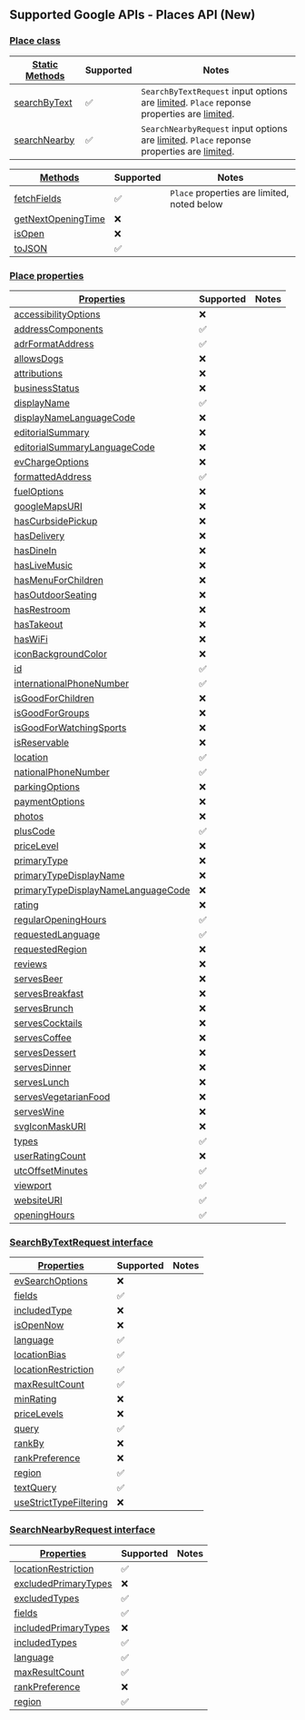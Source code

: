 ## Supported Google APIs - Places API (New)

### [Place class](https://developers-dot-devsite-v2-prod.appspot.com/maps/documentation/javascript/reference/place#Place)

| [Static Methods](https://developers-dot-devsite-v2-prod.appspot.com/maps/documentation/javascript/reference/place#Place-Static-Methods) | Supported          | Notes                                                                                                                                           |
| --------------------------------------------------------------------------------------------------------------------------------------- | ------------------ | ----------------------------------------------------------------------------------------------------------------------------------------------- |
| [searchByText](https://developers-dot-devsite-v2-prod.appspot.com/maps/documentation/javascript/reference/place#Place.searchByText)     | :white_check_mark: | `SearchByTextRequest` input options are [limited](#searchbytextrequest-interface). `Place` reponse properties are [limited](#place-properties). |
| [searchNearby](https://developers-dot-devsite-v2-prod.appspot.com/maps/documentation/javascript/reference/place#Place.searchNearby)     | :white_check_mark: | `SearchNearbyRequest` input options are [limited](#searchnearbyrequest-interface). `Place` reponse properties are [limited](#place-properties). |

| [Methods](https://developers-dot-devsite-v2-prod.appspot.com/maps/documentation/javascript/reference/place#Place-Methods)                       | Supported          | Notes                                       |
| ----------------------------------------------------------------------------------------------------------------------------------------------- | ------------------ | ------------------------------------------- |
| [fetchFields](https://developers-dot-devsite-v2-prod.appspot.com/maps/documentation/javascript/reference/place#Place.fetchFields)               | :white_check_mark: | `Place` properties are limited, noted below |
| [getNextOpeningTime](https://developers-dot-devsite-v2-prod.appspot.com/maps/documentation/javascript/reference/place#Place.getNextOpeningTime) | :x:                |                                             |
| [isOpen](https://developers-dot-devsite-v2-prod.appspot.com/maps/documentation/javascript/reference/place#Place.isOpen)                         | :x:                |                                             |
| [toJSON](https://developers-dot-devsite-v2-prod.appspot.com/maps/documentation/javascript/reference/place#Place.toJSON)                         | :white_check_mark: |                                             |

### [Place properties](https://developers-dot-devsite-v2-prod.appspot.com/maps/documentation/javascript/reference/place#Place-Properties)

| [Properties](https://developers-dot-devsite-v2-prod.appspot.com/maps/documentation/javascript/reference/place#Place-Properties)                                                 | Supported          | Notes |
| ------------------------------------------------------------------------------------------------------------------------------------------------------------------------------- | ------------------ | ----- |
| [accessibilityOptions](https://developers-dot-devsite-v2-prod.appspot.com/maps/documentation/javascript/reference/place#Place.accessibilityOptions)                             | :x:                |       |
| [addressComponents](https://developers-dot-devsite-v2-prod.appspot.com/maps/documentation/javascript/reference/place#Place.addressComponents)                                   | :white_check_mark: |       |
| [adrFormatAddress](https://developers-dot-devsite-v2-prod.appspot.com/maps/documentation/javascript/reference/place#Place.adrFormatAddress)                                     | :white_check_mark: |       |
| [allowsDogs](https://developers-dot-devsite-v2-prod.appspot.com/maps/documentation/javascript/reference/place#Place.allowsDogs)                                                 | :x:                |       |
| [attributions](https://developers-dot-devsite-v2-prod.appspot.com/maps/documentation/javascript/reference/place#Place.attributions)                                             | :x:                |       |
| [businessStatus](https://developers-dot-devsite-v2-prod.appspot.com/maps/documentation/javascript/reference/place#Place.businessStatus)                                         | :x:                |       |
| [displayName](https://developers-dot-devsite-v2-prod.appspot.com/maps/documentation/javascript/reference/place#Place.displayName)                                               | :white_check_mark: |       |
| [displayNameLanguageCode](https://developers-dot-devsite-v2-prod.appspot.com/maps/documentation/javascript/reference/place#Place.displayNameLanguageCode)                       | :x:                |       |
| [editorialSummary](https://developers-dot-devsite-v2-prod.appspot.com/maps/documentation/javascript/reference/place#Place.editorialSummary)                                     | :x:                |       |
| [editorialSummaryLanguageCode](https://developers-dot-devsite-v2-prod.appspot.com/maps/documentation/javascript/reference/place#Place.editorialSummaryLanguageCode)             | :x:                |       |
| [evChargeOptions](https://developers-dot-devsite-v2-prod.appspot.com/maps/documentation/javascript/reference/place#Place.evChargeOptions)                                       | :x:                |       |
| [formattedAddress](https://developers-dot-devsite-v2-prod.appspot.com/maps/documentation/javascript/reference/place#Place.formattedAddress)                                     | :white_check_mark: |       |
| [fuelOptions](https://developers-dot-devsite-v2-prod.appspot.com/maps/documentation/javascript/reference/place#Place.fuelOptions)                                               | :x:                |       |
| [googleMapsURI](https://developers-dot-devsite-v2-prod.appspot.com/maps/documentation/javascript/reference/place#Place.googleMapsURI)                                           | :x:                |       |
| [hasCurbsidePickup](https://developers-dot-devsite-v2-prod.appspot.com/maps/documentation/javascript/reference/place#Place.hasCurbsidePickup)                                   | :x:                |       |
| [hasDelivery](https://developers-dot-devsite-v2-prod.appspot.com/maps/documentation/javascript/reference/place#Place.hasDelivery)                                               | :x:                |       |
| [hasDineIn](https://developers-dot-devsite-v2-prod.appspot.com/maps/documentation/javascript/reference/place#Place.hasDineIn)                                                   | :x:                |       |
| [hasLiveMusic](https://developers-dot-devsite-v2-prod.appspot.com/maps/documentation/javascript/reference/place#Place.hasLiveMusic)                                             | :x:                |       |
| [hasMenuForChildren](https://developers-dot-devsite-v2-prod.appspot.com/maps/documentation/javascript/reference/place#Place.hasMenuForChildren)                                 | :x:                |       |
| [hasOutdoorSeating](https://developers-dot-devsite-v2-prod.appspot.com/maps/documentation/javascript/reference/place#Place.hasOutdoorSeating)                                   | :x:                |       |
| [hasRestroom](https://developers-dot-devsite-v2-prod.appspot.com/maps/documentation/javascript/reference/place#Place.hasRestroom)                                               | :x:                |       |
| [hasTakeout](https://developers-dot-devsite-v2-prod.appspot.com/maps/documentation/javascript/reference/place#Place.hasTakeout)                                                 | :x:                |       |
| [hasWiFi](https://developers-dot-devsite-v2-prod.appspot.com/maps/documentation/javascript/reference/place#Place.hasWiFi)                                                       | :x:                |       |
| [iconBackgroundColor](https://developers-dot-devsite-v2-prod.appspot.com/maps/documentation/javascript/reference/place#Place.iconBackgroundColor)                               | :x:                |       |
| [id](https://developers-dot-devsite-v2-prod.appspot.com/maps/documentation/javascript/reference/place#Place.id)                                                                 | :white_check_mark: |       |
| [internationalPhoneNumber](https://developers-dot-devsite-v2-prod.appspot.com/maps/documentation/javascript/reference/place#Place.internationalPhoneNumber)                     | :white_check_mark: |       |
| [isGoodForChildren](https://developers-dot-devsite-v2-prod.appspot.com/maps/documentation/javascript/reference/place#Place.isGoodForChildren)                                   | :x:                |       |
| [isGoodForGroups](https://developers-dot-devsite-v2-prod.appspot.com/maps/documentation/javascript/reference/place#Place.isGoodForGroups)                                       | :x:                |       |
| [isGoodForWatchingSports](https://developers-dot-devsite-v2-prod.appspot.com/maps/documentation/javascript/reference/place#Place.isGoodForWatchingSports)                       | :x:                |       |
| [isReservable](https://developers-dot-devsite-v2-prod.appspot.com/maps/documentation/javascript/reference/place#Place.isReservable)                                             | :x:                |       |
| [location](https://developers-dot-devsite-v2-prod.appspot.com/maps/documentation/javascript/reference/place#Place.location)                                                     | :white_check_mark: |       |
| [nationalPhoneNumber](https://developers-dot-devsite-v2-prod.appspot.com/maps/documentation/javascript/reference/place#Place.nationalPhoneNumber)                               | :white_check_mark: |       |
| [parkingOptions](https://developers-dot-devsite-v2-prod.appspot.com/maps/documentation/javascript/reference/place#Place.parkingOptions)                                         | :x:                |       |
| [paymentOptions](https://developers-dot-devsite-v2-prod.appspot.com/maps/documentation/javascript/reference/place#Place.paymentOptions)                                         | :x:                |       |
| [photos](https://developers-dot-devsite-v2-prod.appspot.com/maps/documentation/javascript/reference/place#Place.photos)                                                         | :x:                |       |
| [plusCode](https://developers-dot-devsite-v2-prod.appspot.com/maps/documentation/javascript/reference/place#Place.plusCode)                                                     | :white_check_mark: |       |
| [priceLevel](https://developers-dot-devsite-v2-prod.appspot.com/maps/documentation/javascript/reference/place#Place.priceLevel)                                                 | :x:                |       |
| [primaryType](https://developers-dot-devsite-v2-prod.appspot.com/maps/documentation/javascript/reference/place#Place.primaryType)                                               | :x:                |       |
| [primaryTypeDisplayName](https://developers-dot-devsite-v2-prod.appspot.com/maps/documentation/javascript/reference/place#Place.primaryTypeDisplayName)                         | :x:                |       |
| [primaryTypeDisplayNameLanguageCode](https://developers-dot-devsite-v2-prod.appspot.com/maps/documentation/javascript/reference/place#Place.primaryTypeDisplayNameLanguageCode) | :x:                |       |
| [rating](https://developers-dot-devsite-v2-prod.appspot.com/maps/documentation/javascript/reference/place#Place.rating)                                                         | :x:                |       |
| [regularOpeningHours](https://developers-dot-devsite-v2-prod.appspot.com/maps/documentation/javascript/reference/place#Place.regularOpeningHours)                               | :white_check_mark: |       |
| [requestedLanguage](https://developers-dot-devsite-v2-prod.appspot.com/maps/documentation/javascript/reference/place#Place.requestedLanguage)                                   | :white_check_mark: |       |
| [requestedRegion](https://developers-dot-devsite-v2-prod.appspot.com/maps/documentation/javascript/reference/place#Place.requestedRegion)                                       | :x:                |       |
| [reviews](https://developers-dot-devsite-v2-prod.appspot.com/maps/documentation/javascript/reference/place#Place.reviews)                                                       | :x:                |       |
| [servesBeer](https://developers-dot-devsite-v2-prod.appspot.com/maps/documentation/javascript/reference/place#Place.servesBeer)                                                 | :x:                |       |
| [servesBreakfast](https://developers-dot-devsite-v2-prod.appspot.com/maps/documentation/javascript/reference/place#Place.servesBreakfast)                                       | :x:                |       |
| [servesBrunch](https://developers-dot-devsite-v2-prod.appspot.com/maps/documentation/javascript/reference/place#Place.servesBrunch)                                             | :x:                |       |
| [servesCocktails](https://developers-dot-devsite-v2-prod.appspot.com/maps/documentation/javascript/reference/place#Place.servesCocktails)                                       | :x:                |       |
| [servesCoffee](https://developers-dot-devsite-v2-prod.appspot.com/maps/documentation/javascript/reference/place#Place.servesCoffee)                                             | :x:                |       |
| [servesDessert](https://developers-dot-devsite-v2-prod.appspot.com/maps/documentation/javascript/reference/place#Place.servesDessert)                                           | :x:                |       |
| [servesDinner](https://developers-dot-devsite-v2-prod.appspot.com/maps/documentation/javascript/reference/place#Place.servesDinner)                                             | :x:                |       |
| [servesLunch](https://developers-dot-devsite-v2-prod.appspot.com/maps/documentation/javascript/reference/place#Place.servesLunch)                                               | :x:                |       |
| [servesVegetarianFood](https://developers-dot-devsite-v2-prod.appspot.com/maps/documentation/javascript/reference/place#Place.servesVegetarianFood)                             | :x:                |       |
| [servesWine](https://developers-dot-devsite-v2-prod.appspot.com/maps/documentation/javascript/reference/place#Place.servesWine)                                                 | :x:                |       |
| [svgIconMaskURI](https://developers-dot-devsite-v2-prod.appspot.com/maps/documentation/javascript/reference/place#Place.svgIconMaskURI)                                         | :x:                |       |
| [types](https://developers-dot-devsite-v2-prod.appspot.com/maps/documentation/javascript/reference/place#Place.types)                                                           | :white_check_mark: |       |
| [userRatingCount](https://developers-dot-devsite-v2-prod.appspot.com/maps/documentation/javascript/reference/place#Place.userRatingCount)                                       | :x:                |       |
| [utcOffsetMinutes](https://developers-dot-devsite-v2-prod.appspot.com/maps/documentation/javascript/reference/place#Place.utcOffsetMinutes)                                     | :white_check_mark: |       |
| [viewport](https://developers-dot-devsite-v2-prod.appspot.com/maps/documentation/javascript/reference/place#Place.viewport)                                                     | :white_check_mark: |       |
| [websiteURI](https://developers-dot-devsite-v2-prod.appspot.com/maps/documentation/javascript/reference/place#Place.websiteURI)                                                 | :white_check_mark: |       |
| [openingHours](https://developers-dot-devsite-v2-prod.appspot.com/maps/documentation/javascript/reference/place#Place.openingHours)                                             | :white_check_mark: |       |

### [SearchByTextRequest interface](https://developers-dot-devsite-v2-prod.appspot.com/maps/documentation/javascript/reference/place#SearchByTextRequest)

| [Properties](https://developers-dot-devsite-v2-prod.appspot.com/maps/documentation/javascript/reference/place#SearchByTextRequest-Properties)                         | Supported          | Notes |
| --------------------------------------------------------------------------------------------------------------------------------------------------------------------- | ------------------ | ----- |
| [evSearchOptions](https://developers-dot-devsite-v2-prod.appspot.com/maps/documentation/javascript/reference/place#SearchByTextRequest.evSearchOptions)               | :x:                |       |
| [fields](https://developers-dot-devsite-v2-prod.appspot.com/maps/documentation/javascript/reference/place#SearchByTextRequest.fields)                                 | :white_check_mark: |       |
| [includedType](https://developers-dot-devsite-v2-prod.appspot.com/maps/documentation/javascript/reference/place#SearchByTextRequest.includedType)                     | :x:                |       |
| [isOpenNow](https://developers-dot-devsite-v2-prod.appspot.com/maps/documentation/javascript/reference/place#SearchByTextRequest.isOpenNow)                           | :x:                |       |
| [language](https://developers-dot-devsite-v2-prod.appspot.com/maps/documentation/javascript/reference/place#SearchByTextRequest.language)                             | :white_check_mark: |       |
| [locationBias](https://developers-dot-devsite-v2-prod.appspot.com/maps/documentation/javascript/reference/place#SearchByTextRequest.locationBias)                     | :white_check_mark: |       |
| [locationRestriction](https://developers-dot-devsite-v2-prod.appspot.com/maps/documentation/javascript/reference/place#SearchByTextRequest.locationRestriction)       | :white_check_mark: |       |
| [maxResultCount](https://developers-dot-devsite-v2-prod.appspot.com/maps/documentation/javascript/reference/place#SearchByTextRequest.maxResultCount)                 | :white_check_mark: |       |
| [minRating](https://developers-dot-devsite-v2-prod.appspot.com/maps/documentation/javascript/reference/place#SearchByTextRequest.minRating)                           | :x:                |       |
| [priceLevels](https://developers-dot-devsite-v2-prod.appspot.com/maps/documentation/javascript/reference/place#SearchByTextRequest.priceLevels)                       | :x:                |       |
| [query](https://developers-dot-devsite-v2-prod.appspot.com/maps/documentation/javascript/reference/place#SearchByTextRequest.query)                                   | :white_check_mark: |       |
| [rankBy](https://developers-dot-devsite-v2-prod.appspot.com/maps/documentation/javascript/reference/place#SearchByTextRequest.rankBy)                                 | :x:                |       |
| [rankPreference](https://developers-dot-devsite-v2-prod.appspot.com/maps/documentation/javascript/reference/place#SearchByTextRequest.rankPreference)                 | :x:                |       |
| [region](https://developers-dot-devsite-v2-prod.appspot.com/maps/documentation/javascript/reference/place#SearchByTextRequest.region)                                 | :white_check_mark: |       |
| [textQuery](https://developers-dot-devsite-v2-prod.appspot.com/maps/documentation/javascript/reference/place#SearchByTextRequest.textQuery)                           | :white_check_mark: |       |
| [useStrictTypeFiltering](https://developers-dot-devsite-v2-prod.appspot.com/maps/documentation/javascript/reference/place#SearchByTextRequest.useStrictTypeFiltering) | :x:                |       |

### [SearchNearbyRequest interface](https://developers-dot-devsite-v2-prod.appspot.com/maps/documentation/javascript/reference/place#SearchNearbyRequest)

| [Properties](https://developers-dot-devsite-v2-prod.appspot.com/maps/documentation/javascript/reference/place#SearchNearbyRequest-Properties)                     | Supported          | Notes |
| ----------------------------------------------------------------------------------------------------------------------------------------------------------------- | ------------------ | ----- |
| [locationRestriction](https://developers-dot-devsite-v2-prod.appspot.com/maps/documentation/javascript/reference/place#SearchNearbyRequest.locationRestriction)   | :white_check_mark: |       |
| [excludedPrimaryTypes](https://developers-dot-devsite-v2-prod.appspot.com/maps/documentation/javascript/reference/place#SearchNearbyRequest.excludedPrimaryTypes) | :x:                |       |
| [excludedTypes](https://developers-dot-devsite-v2-prod.appspot.com/maps/documentation/javascript/reference/place#SearchNearbyRequest.excludedTypes)               | :white_check_mark: |       |
| [fields](https://developers-dot-devsite-v2-prod.appspot.com/maps/documentation/javascript/reference/place#SearchNearbyRequest.fields)                             | :white_check_mark: |       |
| [includedPrimaryTypes](https://developers-dot-devsite-v2-prod.appspot.com/maps/documentation/javascript/reference/place#SearchNearbyRequest.includedPrimaryTypes) | :x:                |       |
| [includedTypes](https://developers-dot-devsite-v2-prod.appspot.com/maps/documentation/javascript/reference/place#SearchNearbyRequest.includedTypes)               | :white_check_mark: |       |
| [language](https://developers-dot-devsite-v2-prod.appspot.com/maps/documentation/javascript/reference/place#SearchNearbyRequest.language)                         | :white_check_mark: |       |
| [maxResultCount](https://developers-dot-devsite-v2-prod.appspot.com/maps/documentation/javascript/reference/place#SearchNearbyRequest.maxResultCount)             | :white_check_mark: |       |
| [rankPreference](https://developers-dot-devsite-v2-prod.appspot.com/maps/documentation/javascript/reference/place#SearchNearbyRequest.rankPreference)             | :x:                |       |
| [region](https://developers-dot-devsite-v2-prod.appspot.com/maps/documentation/javascript/reference/place#SearchNearbyRequest.region)                             | :white_check_mark: |       |
